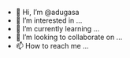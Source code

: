 - 👋 Hi, I’m @adugasa
- 👀 I’m interested in ...
- 🌱 I’m currently learning ...
- 💞️ I’m looking to collaborate on ...
- 📫 How to reach me ...

<!---
adugasa/adugasa is a ✨ special ✨ repository because its `README.md` (this file) appears on your GitHub profile.
You can click the Preview link to take a look at your changes.
--->
